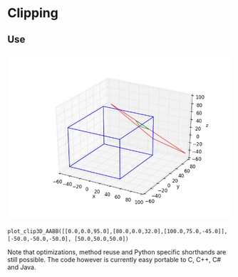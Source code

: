 # Clipping

Use
--------

![example](https://github.com/matt77hias/Clipping/blob/master/res/Example.png)

<code>plot_clip3D_AABB([[0.0,0.0,95.0],[80.0,0.0,32.0],[100.0,75.0,-45.0]], [-50.0,-50.0,-50.0], [50.0,50.0,50.0])</code>

Note that optimizations, method reuse and Python specific shorthands are still possible. The code however is currently easy portable to C, C++, C# and Java.
